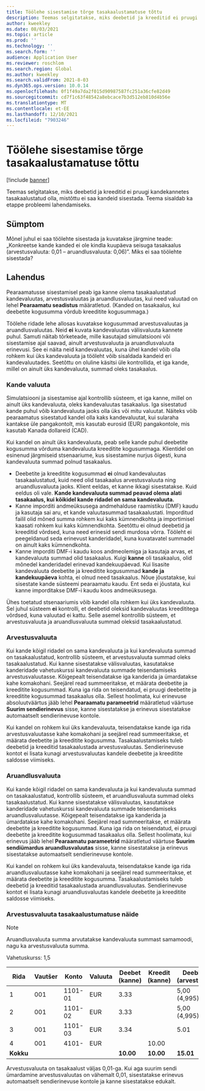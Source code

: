 ```yaml
---
title: Töölehe sisestamise tõrge tasakaalustamatuse tõttu
description: Teemas selgitatakse, miks deebetid ja kreeditid ei pruugi kandekannetes tasakaalustatud olla, mistõttu ei saa kandeid sisestada. Teema sisaldab ka etappe probleemi lahendamiseks.
author: kweekley
ms.date: 08/03/2021
ms.topic: article
ms.prod: ''
ms.technology: ''
ms.search.form: ''
audience: Application User
ms.reviewer: roschlom
ms.search.region: Global
ms.author: kweekley
ms.search.validFrom: 2021-8-03
ms.dyn365.ops.version: 10.0.14
ms.openlocfilehash: 0f1f49a7da2f015d90987587fc251a36cfe82d49
ms.sourcegitcommit: cd7f1c63f48542a8ebcace7b3d512eb810d4b56e
ms.translationtype: MT
ms.contentlocale: et-EE
ms.lasthandoff: 12/10/2021
ms.locfileid: "7903246"
---
```

# <a name="journal-posting-failure-because-of-imbalance"></a>Töölehe sisestamise tõrge tasakaalustamatuse tõttu

[!include [banner](../includes/banner.md)]

Teemas selgitatakse, miks deebetid ja kreeditid ei pruugi kandekannetes tasakaalustatud olla, mistõttu ei saa kandeid sisestada. Teema sisaldab ka etappe probleemi lahendamiseks.

## <a name="symptom"></a>Sümptom

Mõnel juhul ei saa töölehte sisestada ja kuvatakse järgmine teade: „Konkreetse kande kanded ei ole kindla kuupäeva seisuga tasakaalus (arvestusvaluuta: 0,01 – aruandlusvaluuta: 0,06)”. Miks ei saa töölehte sisestada?

## <a name="resolution"></a>Lahendus

Pearaamatusse sisestamisel peab iga kanne olema tasakaalustatud kandevaluutas, arvestusvaluutas ja aruandlusvaluutas, kui need valuutad on lehel **Pearaamatu seadistus** määratletud. (Kanded on tasakaalus, kui deebetite kogusumma võrdub kreeditite kogusummaga.)

Töölehe ridade lehe allosas kuvatakse kogusummad arvestusvaluutas ja aruandlusvaluutas. Neid **ei** kuvata kandevaluutas välisvaluuta kannete puhul. Samuti näitab tõrketeade, mille kasutajad simulatsiooni või sisestamise ajal saavad, ainult arvestusvaluuta ja aruandlusvaluuta erinevusi. See ei näita neid kandevaluutas, kuna ühel kandel võib olla rohkem kui üks kandevaluuta ja tööleht võib sisaldada kandeid eri kandevaluutades. Seetõttu on oluline käsitsi üle kontrollida, et iga kande, millel on ainult üks kandevaluuta, summad oleks tasakaalus.

### <a name="transaction-currency"></a>Kande valuuta

Simulatsiooni ja sisestamise ajal kontrollib süsteem, et iga kanne, millel on ainult üks kandevaluuta, oleks kandevaluutas tasakaalus. Iga sisestatud kande puhul võib kandevaluuta jaoks olla üks või mitu valuutat. Näiteks võib pearaamatus sisestatud kandel olla kaks kandevaluutat, kui sularaha kantakse üle pangakontolt, mis kasutab eurosid (EUR) pangakontole, mis kasutab Kanada dollareid (CAD).

Kui kandel on ainult üks kandevaluuta, peab selle kande puhul deebetite kogusumma võrduma kandevaluuta kreeditite kogusummaga. Klientidel on esinenud järgmiseid stsenaariume, kus sisestamine nurjus õigesti, kuna kandevaluuta summad polnud tasakaalus.

- Deebetite ja kreeditite kogusummad **ei** olnud kandevaluutas tasakaalustatud, kuid need olid tasakaalus arvestusvaluuta ning aruandlusvaluuta jaoks. Klient eeldas, et kanne ikkagi sisestatakse. Kuid eeldus oli vale. **Kande kandevaluuta summad peavad olema alati tasakaalus, kui kõikidel kande ridadel on sama kandevaluuta.**
- Kanne imporditi andmeüksusega andmehalduse raamistiku (DMF) kaudu ja kasutaja sai aru, et kande valuutasummad tasakaalustati. Imporditud failil olid mõned summa rohkem kui kaks kümnendkohta ja importimisel kaasati rohkem kui kaks kümnendkohta. Seetõttu ei olnud deebetid ja kreeditid võrdsed, kuna need erinesid sendi murdosa võrra. Tööleht ei peegeldanud seda erinevust kanderidadel, kuna kuvatavatel summadel on ainult kaks kümnendkohta.
- Kanne imporditi DMF-i kaudu koos andmeolemiga ja kasutaja arvas, et kandevaluuta summad olid tasakaalus. Kuigi **kanne** oli tasakaalus, olid mõnedel kanderidadel erinevad kandekuupäevad. Kui lisasite kandevaluuta deebetite ja kreeditite kogusummad **kande ja kandekuupäeva** kohta, ei olnud need tasakaalus. Nõue jõustatakse, kui sisestate kande süsteemi pearaamatu kaudu. Ent seda ei jõustata, kui kanne imporditakse DMF-i kaudu koos andmeüksusega.

Ühes toetatud stsenaariumis võib kandel olla rohkem kui üks kandevaluuta. Sel juhul süsteem **ei** kontrolli, et deebetid oleksid kandevaluutas kreedititega võrdsed, kuna valuutad ei kattu. Selle asemel kontrollib süsteem, et arvestusvaluuta ja aruandlusvaluuta summad oleksid tasakaalustatud.

### <a name="accounting-currency"></a>Arvestusvaluuta

Kui kande kõigil ridadel on sama kandevaluuta ja kui kandevaluuta summad on tasakaalustatud, kontrollib süsteem, et arvestusvaluuta summad oleks tasakaalustatud. Kui kanne sisestatakse välisvaluutas, kasutatakse kanderidade vahetuskurssi kandevaluuta summade teisendamiseks arvestusvaluutasse. Kõigepealt teisendatakse iga kanderida ja ümardatakse kahe komakohani. Seejärel read summeeritakse, et määrata deebetite ja kreeditite kogusummad. Kuna iga rida on teisendatud, ei pruugi deebetite ja kreeditite kogusummad tasakaalus olla. Sellest hoolimata, kui erinevuse absoluutväärtus jääb lehel **Pearaamatu parameetrid** määratletud väärtuse **Suurim sendierinevus** sisse, kanne sisestatakse ja erinevus sisestatakse automaatselt sendierinevuse kontole.

Kui kandel on rohkem kui üks kandevaluuta, teisendatakse kande iga rida arvestusvaluutasse kahe komakohani ja seejärel read summeeritakse, et määrata deebetite ja kreeditite kogusumma. Tasakaalustamiseks tuleb deebetid ja kreeditid tasakaalustada arvestusvaluutas.  Sendierinevuse kontot ei lisata kunagi arvestusvaluutas kandele deebetite ja kreeditite saldosse viimiseks. 

### <a name="reporting-currency"></a>Aruandlusvaluuta

Kui kande kõigil ridadel on sama kandevaluuta ja kui kandevaluuta summad on tasakaalustatud, kontrollib süsteem, et aruandlusvaluuta summad oleks tasakaalustatud. Kui kanne sisestatakse välisvaluutas, kasutatakse kanderidade vahetuskurssi kandevaluuta summade teisendamiseks aruandlusvaluutasse. Kõigepealt teisendatakse iga kanderida ja ümardatakse kahe komakohani. Seejärel read summeeritakse, et määrata deebetite ja kreeditite kogusummad. Kuna iga rida on teisendatud, ei pruugi deebetite ja kreeditite kogusummad tasakaalus olla. Sellest hoolimata, kui erinevus jääb lehel **Pearaamatu parameetrid** määratletud väärtuse **Suurim sendiümardus aruandlusvaluutas** sisse, kanne sisestatakse ja erinevus sisestatakse automaatselt sendierinevuse kontole.

Kui kandel on rohkem kui üks kandevaluuta, teisendatakse kande iga rida aruandlusvaluutasse kahe komakohani ja seejärel read summeeritakse, et määrata deebetite ja kreeditite kogusumma. Tasakaalustamiseks tuleb deebetid ja kreeditid tasakaalustada aruandlusvaluutas.  Sendierinevuse kontot ei lisata kunagi aruandlusvaluutas kandele deebetite ja kreeditite saldosse viimiseks.

### <a name="example-for-an-accounting-currency-imbalance"></a>Arvestusvaluuta tasakaalustumatuse näide

> [!NOTE]
> Aruandlusvaluuta summa arvutatakse kandevaluuta summast samamoodi, nagu ka arvestusvaluuta summa.

Vahetuskurss: 1,5

| Rida | Vautšer | Konto | Valuuta | Deebet (kanne) | Kreedit (kanne) | Deebit (arvestus) | Kreedit (arvestus) |
|---|---|---|---|---|---|---|---|
| 1 | 001 | 1101-01 | EUR | 3.33 | | 5,00 (4,995) | |
| 2 | 001 | 1101-02 | EUR | 3.33 | | 5,00 (4,995) | |
| 3 | 001 | 1101-03 | EUR | 3.34 | | 5.01 | |
| 4 | 001 | 4101- | EUR | | 10.00 | | 15.00 |
| **Kokku** | | | | **10.00** | **10.00** | **15.01** | **15.00** |

Arvestusvaluuta on tasakaalust väljas 0,01-ga. Kui aga suurim sendi ümardamine arvestusvaluutas on vähemalt 0,01, sisestatakse erinevus automaatselt sendierinevuse kontole ja kanne sisestatakse edukalt.
